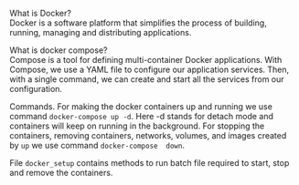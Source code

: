 What is Docker?    
Docker is a software platform that simplifies the process of building, running, managing and distributing applications.

What is docker compose?   
Compose is a tool for defining multi-container Docker applications. With Compose, we use a YAML file to configure our application services. Then, with a single command, we can create and start all the services from our configuration.

Commands.
For making the docker containers up and running we use command `docker-compose up -d`. Here -d stands for detach mode and containers will keep on running in the background.
For stopping the containers, removing containers, networks, volumes, and images created by `up` we use command `docker-compose  down`.

File `docker_setup` contains methods to run batch file required to start, stop and remove the containers.